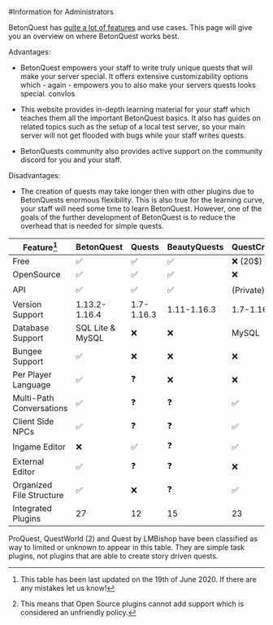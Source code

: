 #Information for Administrators

BetonQuest has [quite a lot of features](Features.md) and use cases. This page will give you an overview on where BetonQuest works best. 

Advantages:

- BetonQuest empowers your staff to write truly unique quests that will make your server special.
It offers extensive customizability options which - again - empowers you to also make your servers quests looks special.
 convIos
 
- This website provides in-depth learning material for your staff which teaches them all the important BetonQuest basics.
It also has guides on related topics such as the setup of a local test server, so your main server will not get flooded with bugs while your staff writes quests.

- BetonQuests community also provides active support on the community discord for you and your staff.

Disadvantages:

- The creation of quests may take longer then with other plugins due to BetonQuests enormous flexibility.
This is also true for the learning curve, your staff will need some time to learn BetonQuest.
However, one of the goals of the further development of BetonQuest is to reduce the overhead that is needed for simple quests. 

 
Feature[^1]               | BetonQuest         | Quests            | BeautyQuests          | QuestCreator             | MangoQuest          |  
------------------------- | ------------------ | ----------------- | --------------------- | ------------------------ | -----------         |
Free                      | :white_check_mark: | :white_check_mark:| :white_check_mark:    | :x:  (20$)               | :white_check_mark:  |
OpenSource                | :white_check_mark: | :white_check_mark:| :white_check_mark:    | :x:                      | :white_check_mark:  |
API                       | :white_check_mark: | :white_check_mark:| :white_check_mark:    | (Private)[^2] :weary:    | :question:          |
Version Support           | 1.13.2-1.16.4      | 1.7-1.16.3        | 1.11-1.16.3           | 1.7-1.16.3               | 1.13-1.16.3         | 
Database Support          | SQL Lite & MySQL   | :x:               | :x:                   | MySQL                    | :question:          |
Bungee Support            | :white_check_mark: | :x:               | :x:                   | :x:                      | :question:          |
Per Player Language       | :white_check_mark: | :question:        | :x:                   | :x:                      | :question:          |
Multi-Path Conversations  | :white_check_mark: | :question:        | :question:            | :white_check_mark:       | :question:          |
Client Side NPCs          | :white_check_mark: | :question:        | :question:            | :white_check_mark:       | :question:          |
Ingame Editor             | :x:                | :white_check_mark:| :question:            | :white_check_mark:       | :x:                 |
External Editor           | :white_check_mark: | :question:        | :question:            | :x:                      | :white_check_mark:  |
Organized File Structure  | :white_check_mark: | :x:               | :question:            | :white_check_mark:       | :white_check_mark:  |
Integrated Plugins        | 27                 | 12                | 15                    | 23                       | 7                   |

ProQuest, QuestWorld (2) and Quest by LMBishop have been classified as way to limited or unknown to appear in this table. They are simple task plugins,
not plugins that are able to create story driven quests.

[^1]: This table has been last updated on the 19th of June 2020. If there are any mistakes let us know!
[^2]: This means that Open Source plugins cannot add support which is considered an unfriendly policy.

